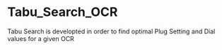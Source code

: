 # Tabu_Search_OCR
 Tabu Search is developted in order to find optimal Plug Setting and Dial values for a given OCR
